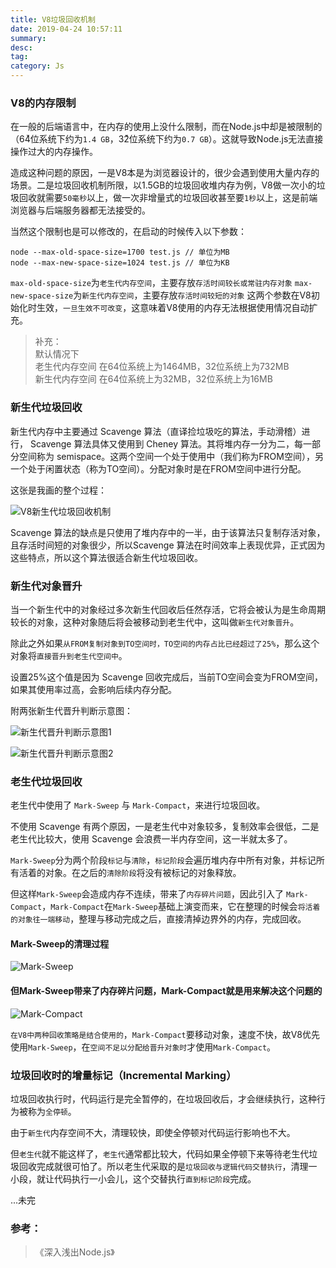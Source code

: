 ```yaml
---
title: V8垃圾回收机制
date: 2019-04-24 10:57:11
summary: 
desc: 
tag: 
category: Js
---
```


### V8的内存限制
在一般的后端语言中，在内存的使用上没什么限制，而在Node.js中却是被限制的（64ͮ位系统下约为`1.4 GB`，32ͮ位系统下约为`0.7 GB`）。这就导致Node.js无法直接操作过大的内存操作。

造成这种问题的原因，一是V8本是为浏览器设计的，很少会遇到使用大量内存的场景。二是垃圾回收机制所限，以1.5GB的垃圾回收堆内存为例，V8做一次小的垃圾回收就需要`50毫秒`以上，做一次非增量式的垃圾回收甚至要`1秒`以上，这是前端浏览器与后端服务器都无法接受的。

当然这个限制也是可以修改的，在启动的时候传入以下参数：
```
node --max-old-space-size=1700 test.js // 单位为MB
node --max-new-space-size=1024 test.js // 单位为KB
```
`max-old-space-size`为`老生代内存空间`，主要存放`存活时间较长或常驻内存对象`
`max-new-space-size`为`新生代内存空间`，主要存放`存活时间较短的对象`
这两个参数在V8初始化时生效，`一旦生效不可改变`，这意味着V8使用的内存无法根据使用情况自动扩充。

> 补充：<br>
> 默认情况下<br>
> 老生代内存空间 在64位系统上为1464MB，32位系统上为732MB<br>
> 新生代内存空间 在64位系统上为32MB，32位系统上为16MB

### 新生代垃圾回收
新生代内存中主要通过 Scavenge 算法（直译捡垃圾吃的算法，手动滑稽）进行， Scavenge 算法具体又使用到 Cheney 算法。其将堆内存一分为二，每一部分空间称为 semispace。这两个空间一个处于使用中（我们称为FROM空间），另一个处于闲置状态（称为TO空间）。分配对象时是在FROM空间中进行分配。

这张是我画的整个过程：

![V8新生代垃圾回收机制](https://raw.githubusercontent.com/hbxywdk/hexo-blog/master/assets/2019-04/V8-1.jpg)

Scavenge 算法的缺点是只使用了堆内存中的一半，由于该算法只复制存活对象，且存活时间短的对象很少，所以Scavenge 算法在时间效率上表现优异，正式因为这些特点，所以这个算法很适合新生代垃圾回收。

### 新生代对象晋升
当一个新生代中的对象经过多次新生代回收后任然存活，它将会被认为是生命周期较长的对象，这种对象随后将会被移动到老生代中，这叫做`新生代对象晋升`。

除此之外如果`从FROM复制对象到TO空间时，TO空间的内存占比已经超过了25%`，那么这个对象将`直接晋升到老生代空间中`。

设置25%这个值是因为 Scavenge 回收完成后，当前TO空间会变为FROM空间，如果其使用率过高，会影响后续内存分配。

附两张新生代晋升判断示意图：

![新生代晋升判断示意图1](https://raw.githubusercontent.com/hbxywdk/hexo-blog/master/assets/2019-04/V8-2.jpg)

![新生代晋升判断示意图2](https://raw.githubusercontent.com/hbxywdk/hexo-blog/master/assets/2019-04/V8-2.jpg)

### 老生代垃圾回收
老生代中使用了 `Mark-Sweep` 与 `Mark-Compact`，来进行垃圾回收。

不使用 Scavenge 有两个原因，一是老生代中对象较多，复制效率会很低，二是老生代比较大，使用 Scavenge 会浪费一半内存空间，这一半就太多了。

 `Mark-Sweep`分为两个阶段`标记`与`清除`，`标记阶段`会遍历堆内存中所有对象，并标记所有活着的对象。在之后的`清除阶段`将没有被标记的对象释放。

但这样`Mark-Sweep`会造成内存不连续，带来了`内存碎片问题`，因此引入了 `Mark-Compact`，`Mark-Compact`在`Mark-Sweep`基础上演变而来，它在整理的时候会`将活着的对象往一端移动`，整理与移动完成之后，直接清掉边界外的内存，完成回收。

#### Mark-Sweep的清理过程
![Mark-Sweep](https://raw.githubusercontent.com/hbxywdk/hexo-blog/master/assets/2019-04/V8-4.jpg)

#### 但Mark-Sweep带来了内存碎片问题，Mark-Compact就是用来解决这个问题的
![Mark-Compact](https://raw.githubusercontent.com/hbxywdk/hexo-blog/master/assets/2019-04/V8-5.jpg)

`在V8中两种回收策略是结合使用的`，`Mark-Compact`要移动对象，速度不快，故V8优先使用`Mark-Sweep`，在`空间不足以分配给晋升对象时`才使用`Mark-Compact`。

### 垃圾回收时的增量标记（Incremental Marking）
垃圾回收执行时，代码运行是完全暂停的，在垃圾回收后，才会继续执行，这种行为被称为`全停顿`。

由于`新生代`内存空间不大，清理较快，即使全停顿对代码运行影响也不大。

但`老生代`就不能这样了，`老生代`通常都比较大，代码如果全停顿下来等待老生代垃圾回收完成就很可怕了。所以老生代采取的是`垃圾回收与逻辑代码交替执行`，清理一小段，就让代码执行一小会儿，这个交替执行`直到标记阶段`完成。

...未完

### 参考：
> 《深入浅出Node.js》